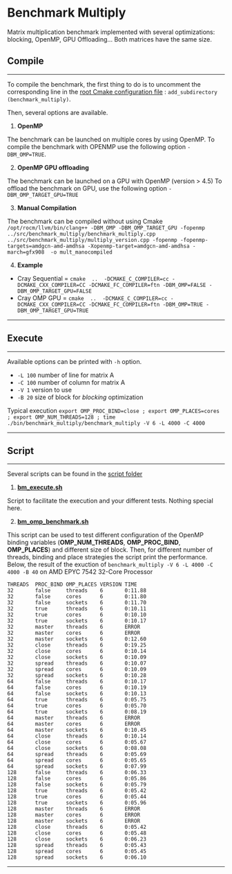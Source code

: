 
# Benchmark Multiply

Matrix multiplication benchmark implemented with several optimizations: blocking, OpenMP, GPU Offloading...
Both matrices have the same size.


## Compile

-----------

To compile the benchmark, the first thing to do is to uncomment the corresponding line in the [root Cmake configuration file](/src/CMakeLists.txt) : `add_subdirectory (benchmark_multiply)`.

Then, several options are available.

1. **OpenMP**

The benchmark can be launched on multiple cores by using OpenMP.
To compile the benchmark with OPENMP use the following option `-DBM_OMP=TRUE`. 

2. **OpenMP GPU offloading**

The benchmark can be launched on a GPU with OpenMP (version > 4.5)
To offload the benchmark on GPU, use the following option `-DBM_OMP_TARGET_GPU=TRUE`

3. **Manual Compilation**

The benchmark can be compiled without using Cmake
` /opt/rocm/llvm/bin/clang++ -DBM_OMP -DBM_OMP_TARGET_GPU -fopenmp ../src/benchmark_multiply/benchmark_multiply.cpp ../src/benchmark_multiply/multiply_version.cpp -fopenmp -fopenmp-targets=amdgcn-amd-amdhsa -Xopenmp-target=amdgcn-amd-amdhsa -march=gfx908  -o mult_manocompiled`


4. **Example**
- Cray Sequential = ``cmake  ..  -DCMAKE_C_COMPILER=cc -DCMAKE_CXX_COMPILER=CC -DCMAKE_FC_COMPILER=ftn -DBM_OMP=FALSE -DBM_OMP_TARGET_GPU=FALSE``
- Cray OMP GPU = ``cmake  ..  -DCMAKE_C_COMPILER=cc -DCMAKE_CXX_COMPILER=CC -DCMAKE_FC_COMPILER=ftn -DBM_OMP=TRUE -DBM_OMP_TARGET_GPU=TRUE``
---------------------------

## Execute

----------

Available options can be printed with `-h` option.
- ``-L 100`` number of line for matrix A
- ``-C 100`` number of column for matrix A
- ``-V 1``   version to use
- ``-B 20`` size of block for *blocking* optimization

Typical execution
`` export OMP_PROC_BIND=close ; export OMP_PLACES=cores ; export OMP_NUM_THREADS=128 ; time ./bin/benchmark_multiply/benchmark_multiply -V 6 -L 4000 -C 4000
``

---------------------------
## Script

---------------------------
Several scripts can be found in the [script folder](/src/benchmark_multiply/script)

1. **[bm_execute.sh](/src/benchmark_multiply/script/bm_execute.sh)**

Script to facilitate the execution and your different tests. Nothing special here. 


2. **[bm_omp_benchmark.sh](/src/benchmark_multiply/script/bm_omp_benchmark.sh)**

This script can be used to test different configuration of the OpenMP binding variables (**OMP_NUM_THREADS**, **OMP_PROC_BIND**, **OMP_PLACES**) and different size of block.
Then, for different number of threads, binding and place strategies the script print the performance.
Below, the result of the exuction of `benchmark_multiply -V 6 -L 4000 -C 4000 -B 40` on AMD EPYC 7542 32-Core Processor
```
THREADS  PROC_BIND OMP_PLACES VERSION TIME       
32       false     threads    6       0:11.88    
32       false     cores      6       0:11.80    
32       false     sockets    6       0:11.70    
32       true      threads    6       0:10.11    
32       true      cores      6       0:10.10    
32       true      sockets    6       0:10.17    
32       master    threads    6       ERROR      
32       master    cores      6       ERROR      
32       master    sockets    6       0:12.60    
32       close     threads    6       0:19.25    
32       close     cores      6       0:10.14    
32       close     sockets    6       0:10.09    
32       spread    threads    6       0:10.07    
32       spread    cores      6       0:10.09    
32       spread    sockets    6       0:10.28    
64       false     threads    6       0:10.17    
64       false     cores      6       0:10.19    
64       false     sockets    6       0:10.13    
64       true      threads    6       0:05.75    
64       true      cores      6       0:05.70    
64       true      sockets    6       0:08.19    
64       master    threads    6       ERROR      
64       master    cores      6       ERROR      
64       master    sockets    6       0:10.45    
64       close     threads    6       0:10.14    
64       close     cores      6       0:05.67    
64       close     sockets    6       0:08.08    
64       spread    threads    6       0:05.69    
64       spread    cores      6       0:05.65    
64       spread    sockets    6       0:07.99    
128      false     threads    6       0:06.33    
128      false     cores      6       0:05.86    
128      false     sockets    6       0:05.79    
128      true      threads    6       0:05.42    
128      true      cores      6       0:05.44    
128      true      sockets    6       0:05.96    
128      master    threads    6       ERROR      
128      master    cores      6       ERROR      
128      master    sockets    6       ERROR      
128      close     threads    6       0:05.42    
128      close     cores      6       0:05.48    
128      close     sockets    6       0:06.23    
128      spread    threads    6       0:05.43    
128      spread    cores      6       0:05.45    
128      spread    sockets    6       0:06.10 
```






------------

